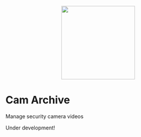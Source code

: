 <p align="center"><img src="medic/static/img/cam_arch.svg" width=200em alt="" /></p>

<div align="center">



</div>


# Cam Archive

Manage security camera videos

Under development!
